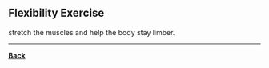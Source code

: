 ## Flexibility Exercise
stretch the muscles and help the body stay limber.

---
**[Back](PEPRELIM_CH1.md)**